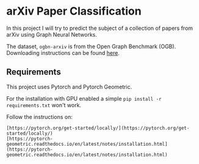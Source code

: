 # arXiv Paper Classification

In this project I will try to predict the subject of a collection of papers from arXiv using Graph Neural Networks.

The dataset, `ogbn-arxiv` is from the Open Graph Benchmark (OGB). Downloading instructions can be found [here](https://ogb.stanford.edu/docs/nodeprop/#ogbn-arxiv).


## Requirements

This project uses Pytorch and Pytorch Geometric.

For the installation with GPU enabled a simple `pip install -r requirements.txt`
won't work.

Follow the instructions on:
```
[https://pytorch.org/get-started/locally/](https://pytorch.org/get-started/locally/)
[https://pytorch-geometric.readthedocs.io/en/latest/notes/installation.html](https://pytorch-geometric.readthedocs.io/en/latest/notes/installation.html)
```
